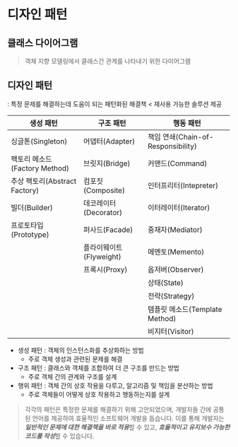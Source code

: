 # 디자인 패턴

## 클래스 다이어그램

> 객체 지향 모델링에서 클래스간 관계를 나타내기 위한 다이어그램
> 

## 디자인 패턴

: 특정 문제를 해결하는데 도움이 되는 패턴화된 해결책 < 재사용 가능한 솔루션 제공

| 생성 패턴 | 구조 패턴 | 행동 패턴 |
| --- | --- | --- |
| 싱글톤(Singleton) | 어댑터(Adapter) | 책임 연쇄(Chain-of-Responsibility) |
| 팩토리 메소드(Factory Method) | 브릿지(Bridge) | 커맨드(Command) |
| 추상 팩토리(Abstract Factory) | 컴포짓(Composite) | 인터프리터(Intepreter) |
| 빌더(Builder) | 데코레이터(Decorator) | 이터레이터(Iterator) |
| 프로토타입(Prototype) | 퍼사드(Facade) | 중재자(Mediator) |
|  | 플라이웨이트(Flyweight) | 메멘토(Memento) |
|  | 프록시(Proxy) | 옵저버(Observer) |
|  |  | 상태(State) |
|  |  | 전략(Strategy) |
|  |  | 템플릿 메소드(Template Method) |
|  |  | 비지터(Visitor) |
- 생성 패턴 : 객체의 인스턴스화를 추상화하는 방법
    - 주로 객체 생성과 관련된 문제를 해결
- 구조 패턴 : 클래스와 객체를 조합하여 더 큰 구조를 만드는 방법
    - 주로 객체 간의 관계와 구조를 설계
- 행위 패턴 : 객체 간의 상호 작용을 다루고, 알고리즘 및 책임을 분산하는 방법
    - 주로 객체들이 어떻게 상호 작용하고 행동하는지를 설계
    

> 각각의 패턴은 특정한 문제를 해결하기 위해 고안되었으며, 개발자들 간에 공통된 언어를 제공하여 효율적인 소프트웨어 개발을 돕습니다. 
 이를 통해 개발자는 ***일반적인 문제에 대한 해결책을 바로 적용***할 수 있고, ***효율적이고 유지보수 가능한 코드를 작성***할 수 있습니다.
>